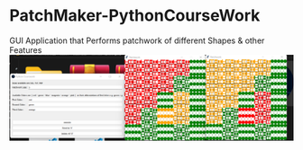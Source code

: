 # PatchMaker-PythonCourseWork
GUI Application that Performs patchwork of different Shapes &amp; other Features
![GUI Application](https://github.com/OmarMed21/PatchMaker-PythonCourseWork/blob/main/image.png)
